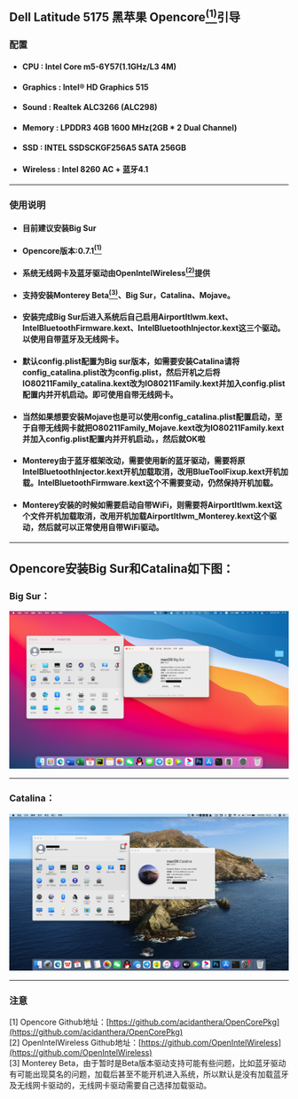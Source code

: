 ## Dell Latitude 5175 黑苹果 Opencore[<sup>(1)</sup>](#zhuyi)引导

### 配置
- #### CPU : Intel Core m5-6Y57(1.1GHz/L3 4M)
- #### Graphics : Intel® HD Graphics 515 
- #### Sound : Realtek ALC3266 (ALC298)
- #### Memory : LPDDR3 4GB 1600 MHz(2GB * 2 Dual Channel)
- #### SSD : INTEL SSDSCKGF256A5 SATA 256GB 
- #### Wireless : Intel 8260 AC + 蓝牙4.1
***
### 使用说明
- #### 目前建议安装Big Sur
- #### Opencore版本:0.7.1[<sup>(1)</sup>](#zhuyi)
- #### 系统无线网卡及蓝牙驱动由OpenIntelWireless[<sup>(2)</sup>](#zhuyi)提供
- #### 支持安装Monterey Beta[<sup>(3)</sup>](#zhuyi)、Big Sur，Catalina、Mojave。
- #### 安装完成Big Sur后进入系统后自己启用AirportItlwm.kext、IntelBluetoothFirmware.kext、IntelBluetoothInjector.kext这三个驱动。以使用自带蓝牙及无线网卡。
- #### 默认config.plist配置为Big sur版本，如需要安装Catalina请将config_catalina.plist改为config.plist，然后开机之后将IO80211Family_catalina.kext改为IO80211Family.kext并加入config.plist配置内并开机启动。即可使用自带无线网卡。
- #### 当然如果想要安装Mojave也是可以使用config_catalina.plist配置启动，至于自带无线网卡就把O80211Family_Mojave.kext改为IO80211Family.kext并加入config.plist配置内并开机启动。，然后就OK啦
- #### Monterey由于蓝牙框架改动，需要使用新的蓝牙驱动，需要将原IntelBluetoothInjector.kext开机加载取消，改用BlueToolFixup.kext开机加载。IntelBluetoothFirmware.kext这个不需要变动，仍然保持开机加载。
- #### Monterey安装的时候如需要启动自带WiFi，则需要将AirportItlwm.kext这个文件开机加载取消，改用开机加载AirportItlwm_Monterey.kext这个驱动，然后就可以正常使用自带WiFi驱动。
***
## Opencore安装Big Sur和Catalina如下图：
### Big Sur：
![avatar](https://github.com/Shaw-fung/dell-5175-efi-opencore-oc/blob/main/Big%20Sur%2011.5.1.png?raw=true)
***
### Catalina：
![avatar](https://github.com/Shaw-fung/dell-5175-efi-opencore-oc/blob/main/Catalina.png?raw=true)

***
<div id="zhuyi"></div>

### 注意
[1] Opencore Github地址：[https://github.com/acidanthera/OpenCorePkg](https://github.com/acidanthera/OpenCorePkg)  
[2] OpenIntelWireless Github地址：[https://github.com/OpenIntelWireless](https://github.com/OpenIntelWireless)  
[3] Monterey Beta，由于暂时是Beta版本驱动支持可能有些问题，比如蓝牙驱动有可能出现莫名的问题，加载后甚至不能开机进入系统，所以默认是没有加载蓝牙及无线网卡驱动的，无线网卡驱动需要自己选择加载驱动。  
